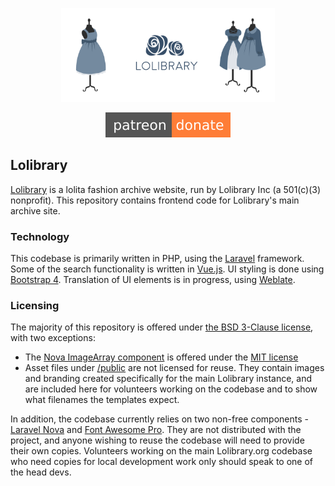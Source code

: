 <p align="center"><img height="150" src="/.github/banner.png"></p>
<p align="center">
  <a href="https://patreon.com/lolibrary" title="Support us on Patreon"><img src="/.github/patreon-donate-orange.svg" alt=""></a>
</p>

## Lolibrary

[Lolibrary](https://lolibrary.org) is a lolita fashion archive website, run by Lolibrary Inc (a 501(c)(3) nonprofit). This repository contains frontend code for Lolibrary's main archive site.

### Technology

This codebase is primarily written in PHP, using the [Laravel](https://laravel.com/) framework. Some of the search functionality is written in [Vue.js](https://vuewjs.org). UI styling is done using [Bootstrap 4](https://getbootstrap.com/docs/4.6/getting-started/introduction/). Translation of UI elements is in progress, using [Weblate](https://hosted.weblate.org/projects/lolibrary/).

### Licensing

The majority of this repository is offered under [the BSD 3-Clause license](https://choosealicense.com/licenses/bsd-3-clause/), with two exceptions:

  * The [Nova ImageArray component](https://github.com/lolibrary/sakura/tree/master/nova-components/ImageArray) is offered under the [MIT license](https://choosealicense.com/licenses/mit/)
  * Asset files under [/public](https://github.com/lolibrary/sakura/tree/master/public) are not licensed for reuse. They contain images and branding created specifically for the main Lolibrary instance, and are included here for volunteers working on the codebase and to show what filenames the templates expect.

In addition, the codebase currently relies on two non-free components - [Laravel Nova](https://nova.laravel.com/) and [Font Awesome Pro](https://fontawesome.com/). They are not distributed with the project, and anyone wishing to reuse the codebase will need to provide their own copies. Volunteers working on the main Lolibrary.org codebase who need copies for local development work only should speak to one of the head devs.